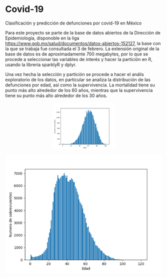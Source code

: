 # Covid-19
Clasificación y predicción de defunciones por covid-19 en México

Para este proyecto se parte de la base de datos abiertos de la Dirección de Epidemiología, disponoble en la liga https://www.gob.mx/salud/documentos/datos-abiertos-152127, la base con la que se trabaja fue consultada el 3 de febrero. La extensión original de la base de datos es de aproximadamente 700 megabytes, por lo que se 
procede a seleccionar las variables de interés y hacer la partición en R, usando la libreria sparklyR y dplyr.


Una vez hecha la selección y partición se procede a hacer el anális exploratorio de los datos, en particular se analiza la distribución de las defunciones por edad, así como la supervivencia. La mortalidad tiene su punto más alto alrededor de los 60 años, mientras que la supervivencia tiene su punto más alto alrededor de los 30
años.


<p align="center">
  <img width="200" src="https://github.com/Benjaminqc96/Covid-19/blob/main/coviddistmort.png" alt="Material Bread logo">
</p>



!['Gráfico de supervivencia'](https://github.com/Benjaminqc96/Covid-19/blob/main/coviddistsob.png)


